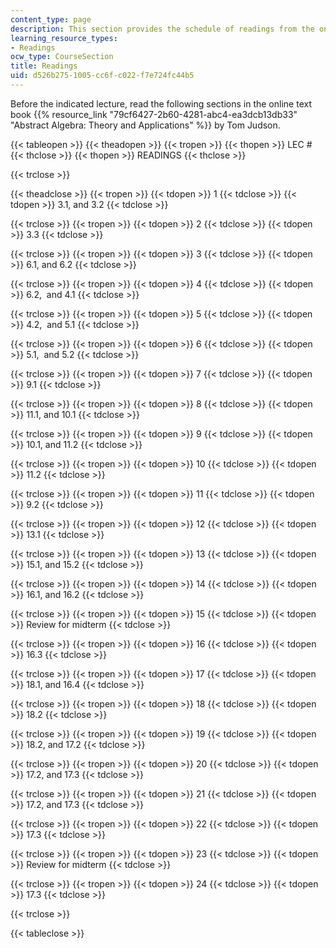 ```yaml
---
content_type: page
description: This section provides the schedule of readings from the online text book.
learning_resource_types:
- Readings
ocw_type: CourseSection
title: Readings
uid: d526b275-1005-cc6f-c022-f7e724fc44b5
---
```


Before the indicated lecture, read the following sections in the online text book {{% resource_link "79cf6427-2b60-4281-abc4-ea3dcb13db33" "Abstract Algebra: Theory and Applications" %}} by Tom Judson.

{{< tableopen >}}
{{< theadopen >}}
{{< tropen >}}
{{< thopen >}}
LEC #
{{< thclose >}}
{{< thopen >}}
READINGS
{{< thclose >}}

{{< trclose >}}

{{< theadclose >}}
{{< tropen >}}
{{< tdopen >}}
1
{{< tdclose >}}
{{< tdopen >}}
3.1, and 3.2
{{< tdclose >}}

{{< trclose >}}
{{< tropen >}}
{{< tdopen >}}
2
{{< tdclose >}}
{{< tdopen >}}
3.3
{{< tdclose >}}

{{< trclose >}}
{{< tropen >}}
{{< tdopen >}}
3
{{< tdclose >}}
{{< tdopen >}}
6.1, and 6.2
{{< tdclose >}}

{{< trclose >}}
{{< tropen >}}
{{< tdopen >}}
4
{{< tdclose >}}
{{< tdopen >}}
6.2,  and 4.1
{{< tdclose >}}

{{< trclose >}}
{{< tropen >}}
{{< tdopen >}}
5
{{< tdclose >}}
{{< tdopen >}}
4.2,  and 5.1
{{< tdclose >}}

{{< trclose >}}
{{< tropen >}}
{{< tdopen >}}
6
{{< tdclose >}}
{{< tdopen >}}
5.1,  and 5.2
{{< tdclose >}}

{{< trclose >}}
{{< tropen >}}
{{< tdopen >}}
7
{{< tdclose >}}
{{< tdopen >}}
9.1
{{< tdclose >}}

{{< trclose >}}
{{< tropen >}}
{{< tdopen >}}
8
{{< tdclose >}}
{{< tdopen >}}
11.1, and 10.1
{{< tdclose >}}

{{< trclose >}}
{{< tropen >}}
{{< tdopen >}}
9
{{< tdclose >}}
{{< tdopen >}}
10.1, and 11.2
{{< tdclose >}}

{{< trclose >}}
{{< tropen >}}
{{< tdopen >}}
10
{{< tdclose >}}
{{< tdopen >}}
11.2
{{< tdclose >}}

{{< trclose >}}
{{< tropen >}}
{{< tdopen >}}
11
{{< tdclose >}}
{{< tdopen >}}
9.2
{{< tdclose >}}

{{< trclose >}}
{{< tropen >}}
{{< tdopen >}}
12
{{< tdclose >}}
{{< tdopen >}}
13.1
{{< tdclose >}}

{{< trclose >}}
{{< tropen >}}
{{< tdopen >}}
13
{{< tdclose >}}
{{< tdopen >}}
15.1, and 15.2
{{< tdclose >}}

{{< trclose >}}
{{< tropen >}}
{{< tdopen >}}
14
{{< tdclose >}}
{{< tdopen >}}
16.1, and 16.2
{{< tdclose >}}

{{< trclose >}}
{{< tropen >}}
{{< tdopen >}}
15
{{< tdclose >}}
{{< tdopen >}}
Review for midterm
{{< tdclose >}}

{{< trclose >}}
{{< tropen >}}
{{< tdopen >}}
16
{{< tdclose >}}
{{< tdopen >}}
16.3
{{< tdclose >}}

{{< trclose >}}
{{< tropen >}}
{{< tdopen >}}
17
{{< tdclose >}}
{{< tdopen >}}
18.1, and 16.4
{{< tdclose >}}

{{< trclose >}}
{{< tropen >}}
{{< tdopen >}}
18
{{< tdclose >}}
{{< tdopen >}}
18.2
{{< tdclose >}}

{{< trclose >}}
{{< tropen >}}
{{< tdopen >}}
19
{{< tdclose >}}
{{< tdopen >}}
18.2, and 17.2
{{< tdclose >}}

{{< trclose >}}
{{< tropen >}}
{{< tdopen >}}
20
{{< tdclose >}}
{{< tdopen >}}
17.2, and 17.3
{{< tdclose >}}

{{< trclose >}}
{{< tropen >}}
{{< tdopen >}}
21
{{< tdclose >}}
{{< tdopen >}}
17.2, and 17.3
{{< tdclose >}}

{{< trclose >}}
{{< tropen >}}
{{< tdopen >}}
22
{{< tdclose >}}
{{< tdopen >}}
17.3
{{< tdclose >}}

{{< trclose >}}
{{< tropen >}}
{{< tdopen >}}
23
{{< tdclose >}}
{{< tdopen >}}
Review for midterm
{{< tdclose >}}

{{< trclose >}}
{{< tropen >}}
{{< tdopen >}}
24
{{< tdclose >}}
{{< tdopen >}}
17.3
{{< tdclose >}}

{{< trclose >}}

{{< tableclose >}}